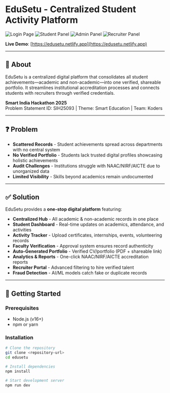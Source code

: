 # EduSetu - Centralized Student Activity Platform

![Login Page](https://github.com/user-attachments/assets/e1e83f74-ddab-462f-a80b-c01fb98ac0c1)
![Student Panel](https://github.com/user-attachments/assets/538e3451-ed06-43aa-b90e-f3b7ae39df99)
![Admin Panel](https://github.com/user-attachments/assets/33487681-47d9-430c-ac2a-52905be76ad3)
![Recruiter Panel](https://github.com/user-attachments/assets/d7095b35-c33c-47e4-acc4-3b8f517009ae)

**Live Demo**: [https://edusetu.netlify.app](https://edusetu.netlify.app)

---

## 📖 About

EduSetu is a centralized digital platform that consolidates all student achievements—academic and non-academic—into one verified, shareable portfolio. It streamlines institutional accreditation processes and connects students with recruiters through verified credentials.

**Smart India Hackathon 2025**  
Problem Statement ID: SIH25093 | Theme: Smart Education | Team: Koders

---

## ❓ Problem

- **Scattered Records** - Student achievements spread across departments with no central system
- **No Verified Portfolio** - Students lack trusted digital profiles showcasing holistic achievements
- **Audit Challenges** - Institutions struggle with NAAC/NIRF/AICTE due to unorganized data
- **Limited Visibility** - Skills beyond academics remain undocumented

---

## ✅ Solution

EduSetu provides a **one-stop digital platform** featuring:

- **Centralized Hub** - All academic & non-academic records in one place
- **Student Dashboard** - Real-time updates on academics, attendance, and activities
- **Activity Tracker** - Upload certificates, internships, events, volunteering records
- **Faculty Verification** - Approval system ensures record authenticity
- **Auto-Generated Portfolio** - Verified CV/portfolio (PDF + shareable link)
- **Analytics & Reports** - One-click NAAC/NIRF/AICTE accreditation reports
- **Recruiter Portal** - Advanced filtering to hire verified talent
- **Fraud Detection** - AI/ML models catch fake or duplicate records

---

## 🚀 Getting Started

### Prerequisites
- Node.js (v16+)
- npm or yarn

### Installation
```bash
# Clone the repository
git clone <repository-url>
cd edusetu

# Install dependencies
npm install

# Start development server
npm run dev
